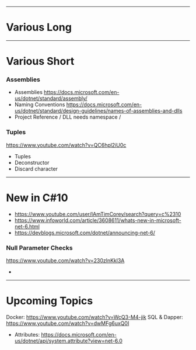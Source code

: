 
---
# Various Long


---
# Various Short



### Assemblies
- Assemblies 
  https://docs.microsoft.com/en-us/dotnet/standard/assembly/
- Naming Conventions
  https://docs.microsoft.com/en-us/dotnet/standard/design-guidelines/names-of-assemblies-and-dlls
- Project Reference / DLL needs namespace / 

### Tuples
https://www.youtube.com/watch?v=QC6hpl2iU0c

- Tuples
- Deconstructor
- Discard character

---
# New in C#10 
- https://www.youtube.com/user/IAmTimCorey/search?query=c%2310
- https://www.infoworld.com/article/3608611/whats-new-in-microsoft-net-6.html
- https://devblogs.microsoft.com/dotnet/announcing-net-6/

### Null Parameter Checks
https://www.youtube.com/watch?v=230zlnKkl3A

- 

---
# Upcoming Topics

Docker: https://www.youtube.com/watch?v=WcQ3-M4-jik
SQL & Dapper: https://www.youtube.com/watch?v=dwMFg6uxQ0I

- Attributes: https://docs.microsoft.com/en-us/dotnet/api/system.attribute?view=net-6.0
